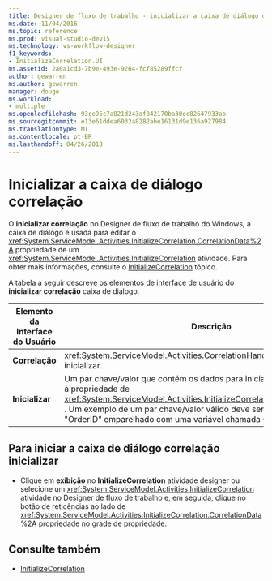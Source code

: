 ```yaml
---
title: Designer de fluxo de trabalho - inicializar a caixa de diálogo de correlação
ms.date: 11/04/2016
ms.topic: reference
ms.prod: visual-studio-dev15
ms.technology: vs-workflow-designer
f1_keywords:
- InitializeCorrelation.UI
ms.assetid: 2a0a1cd3-7b9e-493e-9264-fcf85289ffcf
author: gewarren
ms.author: gewarren
manager: douge
ms.workload:
- multiple
ms.openlocfilehash: 93ce95c7a821d243af842170ba30ec82647933ab
ms.sourcegitcommit: e13e61ddea6032a8282abe16131d9e136a927984
ms.translationtype: MT
ms.contentlocale: pt-BR
ms.lasthandoff: 04/26/2018
---
```

# <a name="initialize-correlation-dialog-box"></a>Inicializar a caixa de diálogo correlação

O **inicializar correlação** no Designer de fluxo de trabalho do Windows, a caixa de diálogo é usada para editar o <xref:System.ServiceModel.Activities.InitializeCorrelation.CorrelationData%2A> propriedade de um <xref:System.ServiceModel.Activities.InitializeCorrelation> atividade. Para obter mais informações, consulte o [InitializeCorrelation](../workflow-designer/initializecorrelation-activity-designer.md) tópico.

 A tabela a seguir descreve os elementos de interface de usuário do **inicializar correlação** caixa de diálogo.

|Elemento da Interface do Usuário|Descrição|
|----------------|-----------------|
|**Correlação**|<xref:System.ServiceModel.Activities.CorrelationHandle> de correlação para inicializar.|
|**Inicializar**|Um par chave/valor que contém os dados para inicializar. Isso corresponde à propriedade de <xref:System.ServiceModel.Activities.InitializeCorrelation.CorrelationData%2A> . Um exemplo de um par chave/valor válido deve ser uma chave chamada "OrderID" emparelhado com uma variável chamada OrderID.|

## <a name="to-launch-the-initialize-correlation-dialog-box"></a>Para iniciar a caixa de diálogo correlação inicializar

-   Clique em **exibição** no **InitializeCorrelation** atividade designer ou selecione um <xref:System.ServiceModel.Activities.InitializeCorrelation> atividade no Designer de fluxo de trabalho e, em seguida, clique no botão de reticências ao lado de <xref:System.ServiceModel.Activities.InitializeCorrelation.CorrelationData%2A> propriedade no grade de propriedade.

## <a name="see-also"></a>Consulte também

- [InitializeCorrelation](../workflow-designer/initializecorrelation-activity-designer.md)